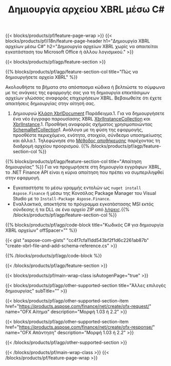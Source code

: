 ﻿---
title: Δημιουργία αρχείου XBRL μέσω C#
description: Δείγμα κώδικα για τη δημιουργία αρχείου XBRL. Χρησιμοποιήστε API παράδειγμα κώδικα για τη δημιουργία ομαδικών αρχείων XBRL εντός εφαρμογών που βασίζονται σε .NET. 
url: /el/net/create/xbrl/
family: finance
platformtag: net
feature: create
informat: XBRL
outformat: 
otherformats: 
---
{{< blocks/products/pf/feature-page-wrap >}}
{{< blocks/products/pf/i18n/feature-page-header h1="Δημιουργία XBRL αρχείων μέσω C#" h2="Δημιουργία αρχείων XBRL χωρίς να απαιτείται εγκατάσταση του Microsoft Office ή άλλου λογισμικού." >}}

{{< blocks/products/pf/agp/feature-section >}}

{{% blocks/products/pf/agp/feature-section-col title="Πώς να δημιουργήσετε αρχεία XBRL" %}}

Ακολουθήστε τα βήματα στο απόσπασμα κώδικα ή βελτιώστε το σύμφωνα με τις ανάγκες της εφαρμογής σας για τη δημιουργία επεκτάσιμων αρχείων γλώσσας αναφοράς επιχειρήσεων XBRL. Βεβαιωθείτε ότι έχετε απαιτήσεις δημιουργίας στην αίτησή σας.

1. Δημιουργώ [Κλάση XbrlDocument](https://apireference.aspose.com/finance/net/aspose.finance.xbrl/xbrldocument) Παράδειγμα.1. Για να δημιουργήσετε ένα νέο έγγραφο παρουσίασης XBRL [XbrlInstanceCollection](https://apireference.aspose.com/finance/net/aspose.finance.xbrl/xbrlinstancecollection) και [XbrlInstance](https://apireference.aspose.com/finance/net/aspose.finance.xbrl/xbrlinstance).1. Προσθήκη αναφοράς σχήματος χρησιμοποιώντας [SchemaRefCollection](https://apireference.aspose.com/finance/net/aspose.finance.xbrl/schemarefcollection)1. Ανάλογα με τη φύση της εφαρμογής, προσθέστε περιεχόμενο, ενότητα, στοιχείο, σύνδεσμο υποσημείωσης και άλλα.1. Τηλεφώνησε στο [Μέθοδος αποθήκευσης](https://apireference.aspose.com/finance/net/aspose.finance.xbrl.xbrldocument/save/methods/1) παρέχοντας τη διαδρομή αρχείου προορισμού.
{{% /blocks/products/pf/agp/feature-section-col %}}

{{% blocks/products/pf/agp/feature-section-col title="Απαίτηση δημιουργίας" %}}
Για να προχωρήσετε στη δημιουργία εγγράφων XBRL, το .NET Finance API είναι η κύρια απαίτηση που πρέπει να συμπεριληφθεί στην εφαρμογή. 
- Εγκαταστήστε το μέσω γραμμής εντολών ως ```nuget install Aspose.Finance``` ή μέσω της Κονσόλας Package Manager του Visual Studio με το ```Install-Package Aspose.Finance```.
- Εναλλακτικά, αποκτήστε το πρόγραμμα εγκατάστασης MSI εκτός σύνδεσης ή τα DLL σε ένα αρχείο ZIP από [λήψεις](https://downloads.aspose.com/finance/net).{{% /blocks/products/pf/agp/feature-section-col %}}

{{% blocks/products/pf/agp/code-block title="Κωδικός C# για δημιουργία XBRL αρχείων" offSpacer="" %}}

{{< gist "aspose-com-gists" "cc4f7cfa11dd543bf2f1d6c2261ab87b" "create-xbrl-file-and-add-schema-reference.cs" >}}

{{% /blocks/products/pf/agp/code-block %}}

{{< /blocks/products/pf/agp/feature-section >}}

{{< blocks/products/pf/main-wrap-class isAutogenPage="true" >}}

{{< blocks/products/pf/agp/other-supported-section title="Άλλες επιλογές δημιουργίας" subTitle="" >}}

{{< blocks/products/pf/agp/other-supported-section-item href="https://products.aspose.com/finance/net/create/ofx-request/" name="OFX Αίτημα" description="Μορφή 1.03 ή 2.2" >}}

{{< blocks/products/pf/agp/other-supported-section-item href="https://products.aspose.com/finance/net/create/ofx-response/" name="OFX Απάντηση" description="Μορφή 1.03 ή 2.2" >}}

{{< /blocks/products/pf/agp/other-supported-section >}}

{{< /blocks/products/pf/main-wrap-class >}}
{{< /blocks/products/pf/feature-page-wrap >}}